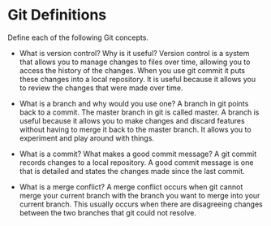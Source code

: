 # Git Definitions

Define each of the following Git concepts.

* What is version control?  Why is it useful?
Version control is a system that allows you to manage changes to files over time, allowing you to access the history of the changes. When you use git commit it puts these changes into a local repository. It is useful because it allows you to review the changes that were made over time.

* What is a branch and why would you use one?
A branch in git points back to a commit. The master branch in git is called master. A branch is useful because it allows you to make changes and discard features without having to merge it back to the master branch. It allows you to experiment and play around with things.

* What is a commit? What makes a good commit message?
A git commit records changes to a local repository. A good commit message is one that is detailed and states the changes made since the last commit.

* What is a merge conflict?
A merge conflict occurs when git cannot merge your current branch with the branch you want to merge into your current branch. This usually occurs when there are disagreeing changes between the two branches that git could not resolve.


